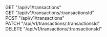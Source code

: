 GET "/api/v1/transactions"<br />
GET "/api/v1/transactions/:transactionsId"<br />
POST "/api/v1/transactions" <br />
PATCH "/api/v1/transactions/:transactionsId"<br /> 
DELETE "/api/v1/transactions/:transactionsId" 
